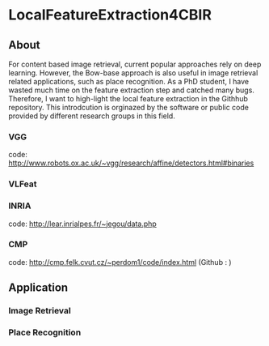 # LocalFeatureExtraction4CBIR

## About
For content based image retrieval, current popular approaches rely on deep learning.
However, the Bow-base approach is also useful in image retrieval related applications, such as place recognition.
As a PhD student, I have wasted much time on the feature extraction step and catched many bugs.
Therefore, I want to high-light the local feature extraction in the Githhub repository.
This introdcution is orginazed by the software or public code provided by different research groups in this field. 

### VGG
code: http://www.robots.ox.ac.uk/~vgg/research/affine/detectors.html#binaries

### VLFeat

### INRIA
code: http://lear.inrialpes.fr/~jegou/data.php

### CMP
code: http://cmp.felk.cvut.cz/~perdom1/code/index.html (Github : )

## Application

### Image Retrieval

### Place Recognition

